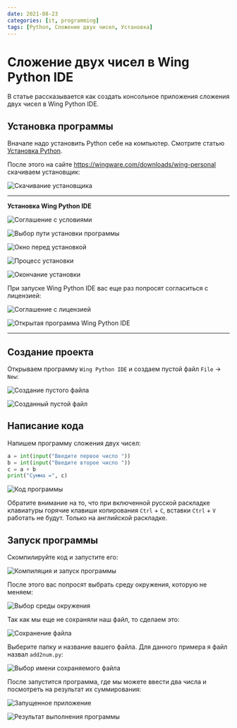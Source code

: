 ```yaml
---
date: 2021-08-23
categories: [it, programming]
tags: [Python, Сложение двух чисел, Установка]
---
```


# Сложение двух чисел в Wing Python IDE

В статье рассказывается как создать консольное приложения сложения двух чисел в Wing Python IDE.

## Установка программы

Вначале надо установить Python себе на компьютер. Смотрите статью [Установка Python](https://github.com/Harrix/harrix.dev-blog-2021/blob/main/install-python/install-python.md).

После этого на сайте <https://wingware.com/downloads/wing-personal> скачиваем установщик:

![Скачивание установщика](img/download.png)

---

**Установка Wing Python IDE** <!-- !details -->

![Соглашение с условиями](img/install_01.png)

![Выбор пути установки программы](img/install_02.png)

![Окно перед установкой](img/install_03.png)

![Процесс установки](img/install_04.png)

![Окончание установки](img/install_05.png)

При запуске Wing Python IDE вас еще раз попросят согласиться с лицензией:

![Соглашение с лицензией](img/install_06.png)

![Открытая программа Wing Python IDE](img/wing.png)

---

## Создание проекта

Открываем программу `Wing Python IDE` и создаем пустой файл `File` → `New`:

![Создание пустого файла](img/new-project_01.png)

![Созданный пустой файл](img/new-project_02.png)

## Написание кода

Напишем программу сложения двух чисел:

```python
a = int(input("Введите первое число "))
b = int(input("Введите второе число "))
c = a + b
print("Сумма =", c)
```

![Код программы](img/new-project_03.png)

Обратите внимание на то, что при включенной русской раскладке клавиатуры горячие клавиши копирования `Ctrl` + `С`, вставки `Ctrl` + `V` работать не будут. Только на английской раскладке.

## Запуск программы

Скомпилируйте код и запустите его:

![Компиляция и запуск программы](img/run_01.png)

После этого вас попросят выбрать среду окружения, которую не меняем:

![Выбор среды окружения](img/run_02.png)

Так как мы еще не сохраняли наш файл, то сделаем это:

![Сохранение файла](img/run_03.png)

Выберите папку и название вашего файла. Для данного примера я файл назвал `add2num.py`:

![Выбор имени сохраняемого файла](img/run_04.png)

После запустится программа, где мы можете ввести два числа и посмотреть на результат их суммирования:

![Запущенное приложение](img/result_01.png)

![Результат выполнения программы](img/result_02.png)
